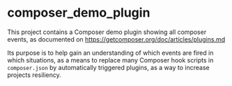 # composer_demo_plugin

This project contains a Composer demo plugin showing all composer events, as documented on https://getcomposer.org/doc/articles/plugins.md

Its purpose is to help gain an understanding of which events are fired in which situations,
as a means to replace many Composer hook scripts in `composer.json` by automatically triggered
plugins, as a way to increase projects resiliency.
